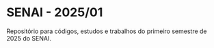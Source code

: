 # SENAI - 2025/01
Repositório para códigos, estudos e trabalhos do primeiro semestre de 2025 do SENAI.
